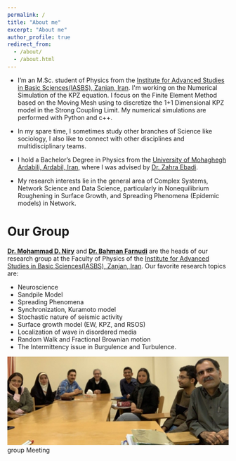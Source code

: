 ```yaml
---
permalink: /
title: "About me"
excerpt: "About me"
author_profile: true
redirect_from: 
  - /about/
  - /about.html
---
```



* I’m an M.Sc. student of Physics from the [Institute for Advanced Studies in Basic Sciences(IASBS), Zanjan, Iran](https://iasbs.ac.ir/?lang=en).  I'm working on the Numerical Simulation of the KPZ equation. I focus on the Finite Element Method based on the Moving Mesh using to discretize the 1+1 Dimensional KPZ model in the Strong Coupling Limit. My numerical simulations are performed with Python and c++.

* In my spare time, I sometimes study other branches of Science like sociology, I also like to connect with other disciplines and multidisciplinary teams.

* I hold a Bachelor’s Degree in Physics from the [University of Mohaghegh Ardabili, Ardabil, Iran,](https://uma.ac.ir/index.php?slc_lang=en) where I was advised by [Dr. Zahra Ebadi](https://www.researchgate.net/profile/Zahra-Ebadi).

* My research interests lie in the general area of Complex Systems, Network Science and Data Science, particularly in Nonequilibrium Roughening in Surface Growth, and Spreading Phenomena (Epidemic models) in Network.


Our Group
=========

[**Dr. Mohammad D. Niry**](https://iasbs.ac.ir/~m.d.niry/) and [**Dr. Bahman Farnudi**](https://iasbs.ac.ir/~farnudi/stsn_eng.htm) are the heads of our research group at the Faculty of Physics of the [Institute for Advanced Studies in Basic Sciences(IASBS), Zanjan, Iran](https://iasbs.ac.ir/?lang=en). Our favorite research topics are:
* Neuroscience
* Sandpile Model
* Spreading Phenomena
* Synchronization, Kuramoto model
* Stochastic nature of seismic activity
* Surface growth model (EW, KPZ, and RSOS)
* Localization of wave in disordered media
* Random Walk and Fractional Brownian motion
* The Intermittency issue in Burgulence and Turbulence.


![Photo](https://raw.githubusercontent.com/hesamedn/hesamedn.github.io/master/images/photo4.jpg)
group Meeting
